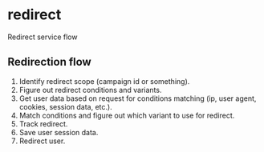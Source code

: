 # redirect
Redirect service flow

## Redirection flow

1. Identify redirect scope (campaign id or something).
2. Figure out redirect conditions and variants.
3. Get user data based on request for conditions matching (ip, user agent, cookies, session data, etc.).
4. Match conditions and figure out which variant to use for redirect.
5. Track redirect.
6. Save user session data.
7. Redirect user.
